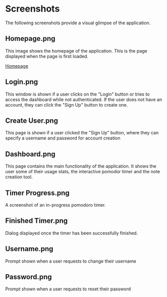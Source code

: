 # Screenshots

The following screenshots provide a visual glimpse of the application.

## Homepage.png

This image shows the homepage of the application. This is the page displayed when the page is first loaded.

[Homepage](https://github.com/MQCOMP3120-2021/group-web-project-group-x/screenshots/Homepage.png)


## Login.png

This window is shown if a user clicks on the "Login" button or tries to access the dashboard while not authenticated. If the user does not have an account, they can click the "Sign Up" button to create one.

## Create User.png

This page is shown if a user clicked the "Sign Up" button, where they can specify a username and password for account creation

## Dashboard.png

This page contains the main functionality of the application. It shows the user some of their usage stats, the interactive pomodor timer and the note creation tool.

## Timer Progress.png

A screenshot of an in-progress pomodoro timer.

## Finished Timer.png

Dialog displayed once the timer has been successfully finished.

## Username.png

Prompt shown when a user requests to change their username

## Password.png

Prompt shown when a user requests to reset their password
